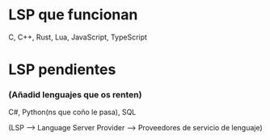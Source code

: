 # LSP que funcionan 

C, C++, Rust, Lua, JavaScript, TypeScript

# LSP pendientes
### (Añadid lenguajes que os renten)

C#, Python(ns que coño le pasa), SQL

(LSP --> Language Server Provider --> Proveedores de servicio de lenguaje)
